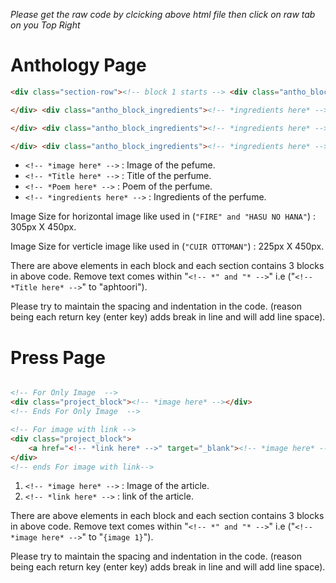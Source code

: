 *Please get the raw code by clcicking above html file then click on raw tab on you Top Right*

# Anthology Page

```html
<div class="section-row"><!-- block 1 starts --> <div class="antho_block"> <div class="antho_img"><!-- *image here* --></div> <div class="antho_block_title"><!-- *Title here* --></div> <div class="antho_block_poem"><!-- *Poem here* -->

</div> <div class="antho_block_ingredients"><!-- *ingredients here* --> </div> </div><!-- block 1 ends --><!-- block 2 starts --> <div class="antho_block"> <div class="antho_img"><!-- *image here* --></div> <div class="antho_block_title"><!-- *Title here* --></div> <div class="antho_block_poem"><!-- *Poem here* -->

</div> <div class="antho_block_ingredients"><!-- *ingredients here* --> </div> </div><!-- block 2 ends --><!-- block 3 starts --> <div class="antho_block"> <div class="antho_img"><!-- *image here* --> </div> <div class="antho_block_title"><!-- *Title here* --></div> <div class="antho_block_poem"><!-- *Poem here* -->

</div> <div class="antho_block_ingredients"><!-- *ingredients here* --> </div> </div> <!-- block 3 ends --></div>
```


* `<!-- *image here* -->` : Image of the pefume.
* `<!-- *Title here* -->` : Title of the perfume.
* `<!-- *Poem here* -->` : Poem of the perfume.
* `<!-- *ingredients here* -->` : Ingredients of the perfume.


Image Size for horizontal image like used in (`"FIRE" and "HASU NO HANA"`) : 305px X 450px.

Image Size for verticle image like used in (`"CUIR OTTOMAN"`) : 225px X 450px.

There are above elements in each block and each section contains 3 blocks in above code.
Remove text comes within "`<!-- *" and "* -->`" i.e ("`<!-- *Title here* -->`" to "aphtoori").

Please try to maintain the spacing and indentation in the code. (reason being each return key (enter key) adds break in line and will add line space).


# Press Page
```html

<!-- For Only Image  -->
<div class="project_block"><!-- *image here* --></div>
<!-- Ends For Only Image  -->

<!-- For image with link -->
<div class="project_block">
	<a href="<!-- *link here* -->" target="_blank"><!-- *image here* --></a>
</div>
<!-- ends For image with link-->

```

1. `<!-- *image here* -->` : Image of the article.
2. `<!-- *link here* -->` : link of the article.


There are above elements in each block and each section contains 3 blocks in above code.
Remove text comes within "`<!-- *" and "* -->`" i.e ("`<!-- *image here* -->`" to "`{image 1}`").

Please try to maintain the spacing and indentation in the code. (reason being each return key (enter key) adds break in line and will add line space).
